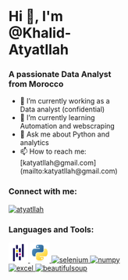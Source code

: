 <div style="display: flex; flex-direction: row-reverse;">
  <div style="flex: 1; text-align: left; padding: 20px;">
    <h1>Hi 👋, I'm @Khalid-Atyatllah</h1>
    <h3>A passionate Data Analyst from Morocco</h3>
    <ul>
      <li>🔭 I’m currently working as a Data analyst (confidential)</li>
      <li>🌱 I’m currently learning Automation and webscraping</li>
      <li>💬 Ask me about Python and analytics</li>
      <li>📫 How to reach me: [katyatllah@gmail.com](mailto:katyatllah@gmail.com)</li>
    </ul>
    <h3>Connect with me:</h3>
    <p>
      <a href="https://twitter.com/atyatllah" target="blank"><img align="center" src="https://raw.githubusercontent.com/rahuldkjain/github-profile-readme-generator/master/src/images/icons/Social/twitter.svg" alt="atyatllah" height="30" width="40" /></a>
    </p>
    <h3>Languages and Tools:</h3>
    <p>
      <a href="https://pandas.pydata.org/" target="_blank" rel="noreferrer">
        <img src="https://raw.githubusercontent.com/devicons/devicon/2ae2a900d2f041da66e950e4d48052658d850630/icons/pandas/pandas-original.svg" alt="pandas" width="40" height="40"/>
      </a>
      <a href="https://www.python.org" target="_blank" rel="noreferrer">
        <img src="https://raw.githubusercontent.com/devicons/devicon/master/icons/python/python-original.svg" alt="python" width="40" height="40"/>
      </a>
      <a href="https://www.selenium.dev" target="_blank" rel="noreferrer">
        <img src="https://raw.githubusercontent.com/detain/svg-logos/780f25886640cef088af994181646db2f6b1a3f8/svg/selenium-logo.svg" alt="selenium" width="40" height="40"/>
      </a>
      <a href="https://numpy.org" target="_blank" rel="noreferrer">
            <img src="https://th.bing.com/th/id/R.7dbaafc15f13ba1e82d2db9244f9608d?rik=Df03phQd1GGhkA&riu=http%3a%2f%2fskmkuma.com%2fwp-content%2fuploads%2f2021%2f06%2fnumpy_logo-1.png&ehk=%2f8Vr1YopTMDBR87mawbf0xSCyKwmW65hBlvqcVSh9Hs%3d&risl=&pid=ImgRaw&r=0" alt="numpy" width="40" height="40"/>
      </a>
      <a href="https://www.microsoft.com/en-us/microsoft-365/excel" target="_blank" rel="noreferrer">
            <img src="https://th.bing.com/th/id/R.682a5c3e893a9ef91d487e589359d032?rik=6GxRX5IkobDotQ&riu=http%3a%2f%2ffindicons.com%2ffiles%2ficons%2f2795%2foffice_2013_hd%2f2000%2fexcel.png&ehk=GdJZO3qtz%2bxQqB9KIZd3pdX9b3bBfVv5ULACztJXyLE%3d&risl=&pid=ImgRaw&r=0" alt="excel" width="40" height="40"/>
      </a>
      <a href="https://beautiful-soup-4.readthedocs.io/en/latest/" target="_blank" rel="noreferrer">
            <img src="https://th.bing.com/th/id/OIP.Nk3ZWXojx5DmmWk8TlBU5AHaHa?pid=ImgDet&w=512&h=512&rs=1" alt="beautifulsoup" width="40" height="40"/>
      </a>
    </p>
  </div>
  <div style="flex: 1; text-align: right;">
    <img height="150" src="https://marketbusinessnews.com/wp
